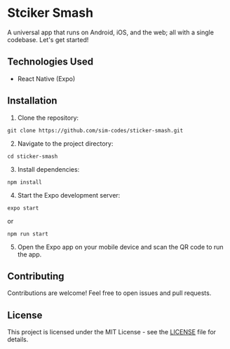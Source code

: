 # Stciker Smash

A universal app that runs on Android, iOS, and the web; all with a single codebase. Let's get started!


## Technologies Used

- React Native (Expo)

## Installation

1. Clone the repository:
```
git clone https://github.com/sim-codes/sticker-smash.git
```

2. Navigate to the project directory:
```
cd sticker-smash
```


3. Install dependencies:
```
npm install
```


4. Start the Expo development server:
```
expo start
```
or
```
npm run start
```

5. Open the Expo app on your mobile device and scan the QR code to run the app.

## Contributing

Contributions are welcome! Feel free to open issues and pull requests.

## License

This project is licensed under the MIT License - see the [LICENSE](LICENSE) file for details.
